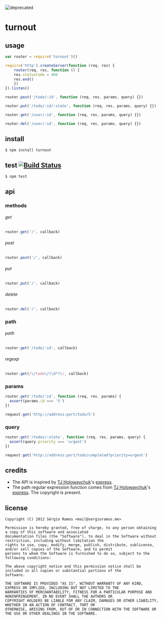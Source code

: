 ![deprecated](https://img.shields.io/badge/status-deprecated-red.svg?style=plastic)

# turnout

## usage
```js
var router = require('turnout')()

require('http').createServer(function (req, res) {
    router(req, res, function () {
    res.statusCode = 404
    res.end()
    })
}).listen()

router.post('/todo/:id', function (req, res, params, query) {})

router.put('/todo/:id/:state', function (req, res, params, query) {})

router.get('/user/:id', function (req, res, params, query) {})

router.del('/user/:id', function (req, res, params, query) {})
```

## install
    $ npm install turnout

## test [![Build Status](https://secure.travis-ci.org/ramitos/turnout.png)](http://travis-ci.org/ramitos/turnout)

    $ npm test

## api

### methods

###### get
```js
router.get('/', callback)
``` 
###### post
```js
router.post('/', callback)
```
###### put
```js
router.put('/', callback)
```
###### delete
```js
router.del('/', callback)
```
### path

###### path
```js
router.get('/todo/:id', callback)
```
###### regexp
```js
router.get(/\/todo\/(\d*?)/, callback)
```
### params
```js
router.get('/todo/:id', function (req, res, params) {
  assert(params.id === '5')
})

request.get('http://address:port/todo/5')
``` 
### query
```js
router.get('/todos/:state', function (req, res, params, query) {
  assert(query.priority === 'urgent')
})

request.get('http://address:port/todo/completed?priority=urgent')
```
## credits
 * The API is inspired by [TJ Holowaychuk](https://github.com/visionmedia)'s [express](https://github.com/visionmedia/express).
 * The path regular expression function comes from [TJ Holowaychuk](https://github.com/visionmedia)'s [express](https://github.com/visionmedia/express). The copyright is present.

## license
    Copyright (C) 2012 Sérgio Ramos <mail@sergioramos.me>
    
    Permission is hereby granted, free of charge, to any person obtaining a copy of this software and associated 
    documentation files (the "Software"), to deal in the Software without restriction, including without limitation the 
    rights to use, copy, modify, merge, publish, distribute, sublicense, and/or sell copies of the Software, and to permit 
    persons to whom the Software is furnished to do so, subject to the following conditions:
    
    The above copyright notice and this permission notice shall be included in all copies or substantial portions of the 
    Software.
    
    THE SOFTWARE IS PROVIDED "AS IS", WITHOUT WARRANTY OF ANY KIND, EXPRESS OR IMPLIED, INCLUDING BUT NOT LIMITED TO THE 
    WARRANTIES OF MERCHANTABILITY, FITNESS FOR A PARTICULAR PURPOSE AND NONINFRINGEMENT. IN NO EVENT SHALL THE AUTHORS OR 
    COPYRIGHT HOLDERS BE LIABLE FOR ANY CLAIM, DAMAGES OR OTHER LIABILITY, WHETHER IN AN ACTION OF CONTRACT, TORT OR 
    OTHERWISE, ARISING FROM, OUT OF OR IN CONNECTION WITH THE SOFTWARE OR THE USE OR OTHER DEALINGS IN THE SOFTWARE.
